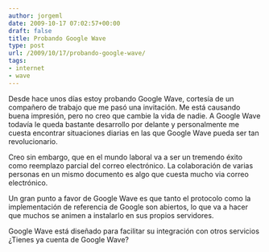 ```yaml
---
author: jorgeml
date: 2009-10-17 07:02:57+00:00
draft: false
title: Probando Google Wave
type: post
url: /2009/10/17/probando-google-wave/
tags:
- internet
- wave
---
```


Desde hace unos días estoy probando Google Wave, cortesía de un compañero de trabajo que me pasó una invitación. Me está causando buena impresión, pero no creo que cambie la vida de nadie. A Google Wave todavía le queda bastante desarrollo por delante y personalmente me cuesta encontrar situaciones diarias en las que Google Wave pueda ser tan revolucionario.

Creo sin embargo, que en el mundo laboral va a ser un tremendo éxito como reemplazo parcial del correo electrónico. La colaboración de varias personas en un mismo documento es algo que cuesta mucho via correo electrónico.

Un gran punto a favor de Google Wave es que tanto el protocolo como la implementación de referencia de Google son abiertos, lo que va a hacer que muchos se animen a instalarlo en sus propios servidores.

Google Wave está diseñado para facilitar su integración con otros servicios ¿Tienes ya cuenta de Google Wave? 

